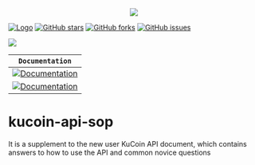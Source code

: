 <div align="center">
  <img src="https://docs.kucoin.com/images/api-logo.svg">
</div>

[![Logo](https://img.shields.io/badge/kucoin--api--sop-yellowgreen?style=flat-square)](https://github.com/codewc/kucoin-api-sop)
[![GitHub stars](https://img.shields.io/github/stars/codewc/kucoin-api-sop.svg?label=Stars&style=flat-square)](https://github.com/codewc/kucoin-api-sop)
[![GitHub forks](https://img.shields.io/github/forks/codewc/kucoin-api-sop.svg?label=Fork&style=flat-square)](https://github.com/codewc/kucoin-api-sop)
[![GitHub issues](https://img.shields.io/github/issues/Kucoin-academy/best-practice.svg?label=Issue&style=flat-square)](https://github.com/codewc/kucoin-api-sop/issues)

[![](https://img.shields.io/badge/lang-English-informational.svg?longCache=true&style=flat-square)](README.md)

**`Documentation`** |
------------------- |
[![Documentation](https://img.shields.io/badge/futures--api-reference-blue.svg)](https://docs.kucoin.center/futures/) |
[![Documentation](https://img.shields.io/badge/spot--api-reference-blue.svg)](https://docs.kucoin.center/) |

# kucoin-api-sop
It is a supplement to the new user KuCoin API document, which contains answers to how to use the API and common novice questions
